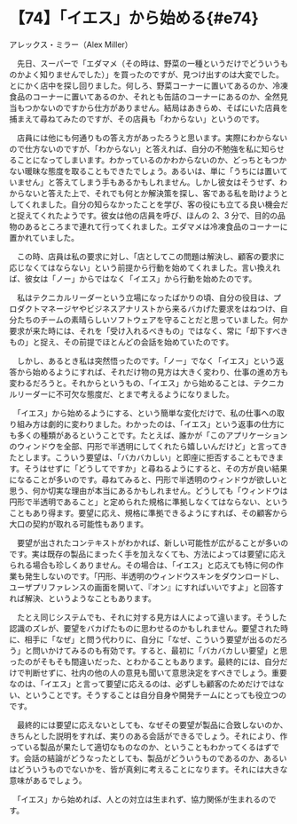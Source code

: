 # 【74】「イエス」から始める{#e74}

<div class="author">アレックス・ミラー（Alex Miller）</div>

　先日、スーパーで「エダマメ（その時は、野菜の一種というだけでどういうものかよく知りませんでした）」を買ったのですが、見つけ出すのは大変でした。とにかく店中を探し回りました。何しろ、野菜コーナーに置いてあるのか、冷凍食品のコーナーに置いてあるのか、それとも缶詰のコーナーにあるのか、全然見当もつかないのですから仕方がありません。結局はあきらめ、そばにいた店員を捕まえて尋ねてみたのですが、その店員も「わからない」というのです。

　店員には他にも何通りもの答え方があったろうと思います。実際にわからないので仕方ないのですが、「わからない」と答えれば、自分の不勉強を私に知らせることになってしまいます。わかっているのかわからないのか、どっちともつかない暖昧な態度を取ることもできたでしょう。あるいは、単に「うちには置いていません」と答えてしまう手もあるかもしれません。しかし彼女はそうせず、わからないと答えた上で、それでも何とか解決策を探し、客である私を助けようとしてくれました。自分の知らなかったことを学び、客の役にも立てる良い機会だと捉えてくれたようです。彼女は他の店員を呼び、ほんの 2、3 分で、目的の品物のあるところまで連れて行ってくれました。エダマメは冷凍食品のコーナーに置かれていました。

　この時、店員は私の要求に対し、「店としてこの問題は解決し、顧客の要求に応じなくてはならない」という前提から行動を始めてくれました。言い換えれば、彼女は「ノー」からではなく「イエス」から行動を始めたのです。

　私はテクニカルリーダーという立場になったばかりの頃、自分の役目は、プロダクトマネージヤやビジネスアナリストから来るバカげた要求をはねつけ、自分たちのチームの素晴らしいソフトウェアを守ることだと思っていました。何か要求が来た時には、それを「受け入れるべきもの」ではなく、常に「却下すべきもの」と捉え、その前提でほとんどの会話を始めていたのです。

　しかし、あるとき私は突然悟ったのです。「ノー」でなく「イエス」という返答から始めるようにすれば、それだけ物の見方は大きく変わり、仕事の進め方も変わるだろうと。それからというもの、「イエス」から始めることは、テクニカルリーダーに不可欠な態度だ、とまで考えるようになりました。

　「イエス」から始めるようにする、という簡単な変化だけで、私の仕事への取り組み方は劇的に変わりました。わかったのは、「イエス」という返事の仕方にも多くの種類があるということです。たとえば、誰かが「このアプリケーションのウィンドウを全部、円形で半透明にしてくれたら嬉しいんだけど」と言ってきたとします。こういう要望は、「バカバカしい」と即座に拒否することもできます。そうはせずに「どうしてですか」と尋ねるようにすると、その方が良い結果になることが多いのです。尋ねてみると、円形で半透明のウィンドウが欲しいと思う、何か切実な理由が本当にあるかもしれません。どうしても「ウィンドウは円形で半透明であること」と定められた規格に準拠しなくてはならない、ということもあり得ます。要望に応え、規格に準拠できるようにすれば、その顧客から大口の契約が取れる可能性もあります。

　要望が出されたコンテキストがわかれば、新しい可能性が広がることが多いのです。実は既存の製品にまったく手を加えなくても、方法によっては要望に応えられる場合も珍しくありません。その場合は、「イエス」と応えても特に何の作業も発生しないのです。「円形、半透明のウィンドウスキンをダウンロードし、ユーザプリファレンスの画面を開いて、『オン』にすればいいですよ」と回答すれば解決、というようなこともあります。

　たとえ同じシステムでも、それに対する見方は人によって違います。そうした認識のズレが、要望をバカげたものに思わせるのかもしれません。要望された時に、相手に「なぜ」と問う代わりに、自分に「なぜ、こういう要望が出るのだろう」と問いかけてみるのも有効です。すると、最初に「バカバカしい要望」と思ったのがそもそも間違いだった、とわかることもあります。最終的には、自分だけで判断せずに、社内の他の人の意見も聞いて意思決定をすべきでしょう。重要なのは、「イエス」と言って要望に応えるのは、必ずしも顧客のためだけではない、ということです。そうすることは自分自身や開発チームにとっても役立つのです。

　最終的には要望に応えないとしても、なぜその要望が製品に合致しないのか、きちんとした説明をすれば、実りのある会話ができるでしょう。それにより、作っている製品が果たして適切なものなのか、ということもわかってくるはずです。会話の結論がどうなったとしても、製品がどういうものであるのか、あるいはどういうものでないかを、皆が真剣に考えることになります。それには大きな意味があるでしょう。

　「イエス」から始めれば、人との対立は生まれず、協力関係が生まれるのです。
